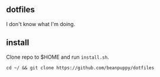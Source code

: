 ## dotfiles
I don't know what I'm doing.

## install
Clone repo to $HOME and run `install.sh`.

    cd ~/ && git clone https://github.com/beanpuppy/dotfiles
